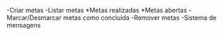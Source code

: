 -Criar metas
 -Listar metas
       *Metas realizadas
       *Metas abertas
 -Marcar/Desmarcar metas como concluida
 -Remover metas
 -Sistema de mensagens